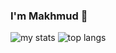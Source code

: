 ### I'm Makhmud 👋

<!--
**Elmuratovich/Elmuratovich** is a ✨ _special_ ✨ repository because its `README.md` (this file) appears on your GitHub profile.

Here are some ideas to get you started:

- 🔭 I’m currently working on ...
- 🌱 I’m currently learning ...
- 👯 I’m looking to collaborate on ...
- 🤔 I’m looking for help with ...
- 💬 Ask me about ...
- 📫 How to reach me: ...
- 😄 Pronouns: ...
- ⚡ Fun fact: ...
-->
<img alt="my stats" src="https://github-readme-stats.vercel.app/api?username=elmuratovich"/>
<img alt="top langs" src="https://github-readme-stats.vercel.app/api/top-langs/?username=elmuratovich"/>
